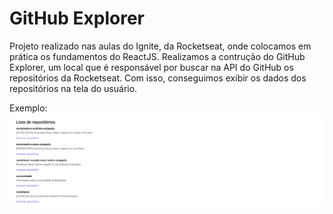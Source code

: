 <h1>GitHub Explorer</h1>
<hr</hr>

Projeto realizado nas aulas do Ignite, da Rocketseat, onde colocamos em prática os fundamentos do ReactJS. Realizamos a contrução do GitHub Explorer, um local que é responsável por buscar na API do GitHub os repositórios da Rocketseat. Com isso, conseguimos exibir os dados dos repositórios na tela do usuário.

Exemplo:
![alt text](https://github.com/MauricioPDuarte/github-explorer/blob/main/img-1.PNG?raw=true)
